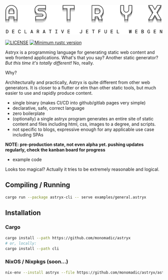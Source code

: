 <p align="center"><img src="https://raw.githubusercontent.com/monomadic/astryx/master/assets/logo.svg" /></p>

[![LICENSE](https://img.shields.io/badge/license-MIT-blue.svg)](LICENSE)
[![Minimum rustc version](https://img.shields.io/badge/rustc-1.42.0+-green.svg)](#rust-version-requirements)

Astryx is a programming language for generating static web content and web frontend applications. What's that you say? Another static generator? *But this time it's totally different!* No, really.

Why?

Architecturally and practically, Astryx is quite different from other web generators. It is closer to a flutter or elm than other static tools, but much easier to use and rapidly produce content.

- single binary (makes CI/CD into github/gitlab pages very simple)
- declarative, safe, correct language
- zero boilerplate
- (optionally) a single astryx program generates an entire site of static content and files including html, css, images to a degree, and scripts.
- not specific to blogs, expressive enough for any applicable use case including SPAs

__NOTE: pre-production state, not even alpha yet. pushing updates regularly, check the kanban board for progress__

- example code

Looks too magical? Actually it tries to be extremely reasonable and logical.

## Compiling / Running

``` bash
cargo run --package astryx-cli -- serve examples/general.astryx
```

## Installation

### Cargo

``` bash
cargo install --path https://github.com/monomadic/astryx
# or, locally:
cargo install --path cli
```

### NixOS / Nixpkgs (soon...)

``` bash
nix-env --install astryx --file https://github.com/monomadic/astryx/astryx.nix
```

